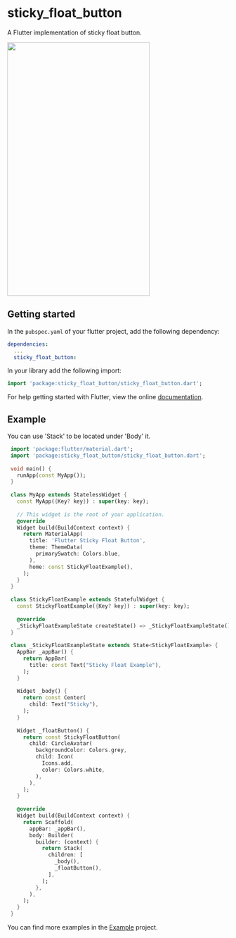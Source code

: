 # sticky_float_button

A Flutter implementation of sticky float button.

<img src="https://user-images.githubusercontent.com/54878755/133954084-9e331f39-e74b-45aa-9874-6b70aa89d844.gif" width="324" height="576">


## Getting started


In the `pubspec.yaml` of your flutter project, add the following dependency:

```yaml
dependencies:
  ...
  sticky_float_button:
```

In your library add the following import:

```dart
import 'package:sticky_float_button/sticky_float_button.dart';
```

For help getting started with Flutter, view the online [documentation](https://flutter.io/).

## Example

You can use 'Stack' to be located under 'Body' it.

```dart
 import 'package:flutter/material.dart';
 import 'package:sticky_float_button/sticky_float_button.dart';
 
 void main() {
   runApp(const MyApp());
 }
 
 class MyApp extends StatelessWidget {
   const MyApp({Key? key}) : super(key: key);
 
   // This widget is the root of your application.
   @override
   Widget build(BuildContext context) {
     return MaterialApp(
       title: 'Flutter Sticky Float Button',
       theme: ThemeData(
         primarySwatch: Colors.blue,
       ),
       home: const StickyFloatExample(),
     );
   }
 }
 
 class StickyFloatExample extends StatefulWidget {
   const StickyFloatExample({Key? key}) : super(key: key);
 
   @override
   _StickyFloatExampleState createState() => _StickyFloatExampleState();
 }
 
 class _StickyFloatExampleState extends State<StickyFloatExample> {
   AppBar _appBar() {
     return AppBar(
       title: const Text("Sticky Float Example"),
     );
   }
 
   Widget _body() {
     return const Center(
       child: Text("Sticky"),
     );
   }
 
   Widget _floatButton() {
     return const StickyFloatButton(
       child: CircleAvatar(
         backgroundColor: Colors.grey,
         child: Icon(
           Icons.add,
           color: Colors.white,
         ),
       ),
     );
   }
 
   @override
   Widget build(BuildContext context) {
     return Scaffold(
       appBar: _appBar(),
       body: Builder(
         builder: (context) {
           return Stack(
             children: [
               _body(),
               _floatButton(),
             ],
           );
         },
       ),
     );
   }
 }
```


You can find more examples in the [Example](https://github.com/yoehwan/flutter_sticky_float_button/tree/main/example) project.
